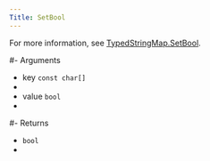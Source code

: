 ```yaml
---
Title: SetBool
---
```


For more information, see [TypedStringMap.SetBool](#content-typedstringmap-methods-setbool).

#- Arguments
- key `const char[]`
- 
- value `bool`
- 

#- Returns
- `bool`
- 
